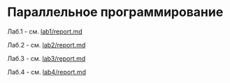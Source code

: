 # Параллельное программирование
Лаб.1 - см. [lab1/report.md
](https://github.com/Quyntrd/parallelprogramming/blob/main/lab1/report.md)

Лаб.2 - см. [lab2/report.md
](https://github.com/Quyntrd/parallelprogramming/blob/lab2/lab2/report.md)

Лаб.3 - см. [lab3/report.md
](https://github.com/Quyntrd/parallelprogramming/blob/lab3/lab3/report.md)

Лаб.4 - см. [lab4/report.md
](https://github.com/Quyntrd/parallelprogramming/blob/lab4/lab4/report.md)
